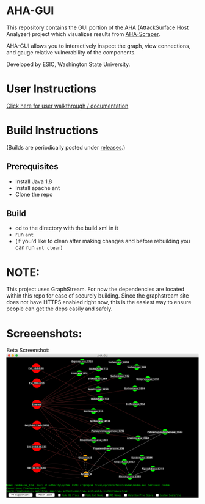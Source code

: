 # AHA-GUI
This repository contains the GUI portion of the AHA (AttackSurface Host Analyzer) project which visualizes results from [AHA-Scraper](https://github.com/aha-project/AHA-Scraper "AHA-Scraper").

AHA-GUI allows you to interactively inspect the graph, view connections, and gauge relative vulnerability of the components. 

Developed by ESIC, Washington State University.

# User Instructions
[Click here for user walkthrough / documentation](https://aha-project.github.io/)

# Build Instructions
(Builds are periodically posted under [releases](https://github.com/aha-project/AHA-GUI/releases "releases").)

## Prerequisites
- Install Java 1.8
- Install apache ant
- Clone the repo

## Build
- cd to the directory with the build.xml in it
- run `ant`
- (if you'd like to clean after making changes and before rebuilding you can run `ant clean`)

# NOTE:
This project uses GraphStream. For now the dependencies are located within this repo for ease of securely building. Since the graphstream site does not have HTTPS enabled right now, this is the easiest way to ensure people can get the deps easily and safely. 


# Screeenshots:
Beta Screenshot:
![Alt text](resources/AHA-GUI-Screenshot.png?raw=true "AHA-GUI Screenshot")
